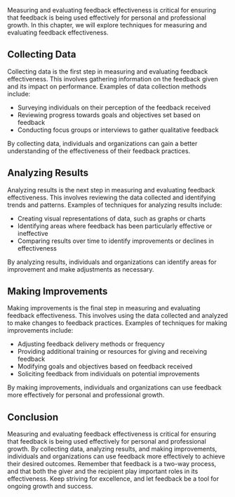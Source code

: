 
Measuring and evaluating feedback effectiveness is critical for ensuring that feedback is being used effectively for personal and professional growth. In this chapter, we will explore techniques for measuring and evaluating feedback effectiveness.

Collecting Data
---------------

Collecting data is the first step in measuring and evaluating feedback effectiveness. This involves gathering information on the feedback given and its impact on performance. Examples of data collection methods include:

* Surveying individuals on their perception of the feedback received
* Reviewing progress towards goals and objectives set based on feedback
* Conducting focus groups or interviews to gather qualitative feedback

By collecting data, individuals and organizations can gain a better understanding of the effectiveness of their feedback practices.

Analyzing Results
-----------------

Analyzing results is the next step in measuring and evaluating feedback effectiveness. This involves reviewing the data collected and identifying trends and patterns. Examples of techniques for analyzing results include:

* Creating visual representations of data, such as graphs or charts
* Identifying areas where feedback has been particularly effective or ineffective
* Comparing results over time to identify improvements or declines in effectiveness

By analyzing results, individuals and organizations can identify areas for improvement and make adjustments as necessary.

Making Improvements
-------------------

Making improvements is the final step in measuring and evaluating feedback effectiveness. This involves using the data collected and analyzed to make changes to feedback practices. Examples of techniques for making improvements include:

* Adjusting feedback delivery methods or frequency
* Providing additional training or resources for giving and receiving feedback
* Modifying goals and objectives based on feedback received
* Soliciting feedback from individuals on potential improvements

By making improvements, individuals and organizations can use feedback more effectively for personal and professional growth.

Conclusion
----------

Measuring and evaluating feedback effectiveness is critical for ensuring that feedback is being used effectively for personal and professional growth. By collecting data, analyzing results, and making improvements, individuals and organizations can use feedback more effectively to achieve their desired outcomes. Remember that feedback is a two-way process, and that both the giver and the recipient play important roles in its effectiveness. Keep striving for excellence, and let feedback be a tool for ongoing growth and success.

